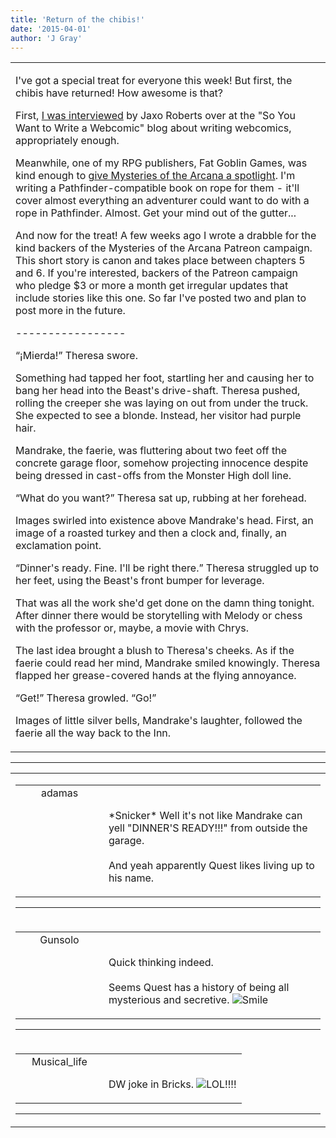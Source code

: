 ```yaml
---
title: 'Return of the chibis!'
date: '2015-04-01'
author: 'J Gray'
---
```


<div>
<!-- Main content here -->
<table border="0" class="post"><tbody><tr><td>
   
   <div class="post_body">
       <p>I've got a special treat for everyone this week! But first, the chibis have returned! How awesome is that? </p><p>First, <a href="http://www.justwritecomics.com/blog//so-you-want-to-write-a-webcomic-interview-with-j-gray" target="_blank">I was interviewed</a> by Jaxo Roberts over at the "So You Want to Write a Webcomic" blog about writing webcomics, appropriately enough.</p><p>Meanwhile, one of my RPG publishers, Fat Goblin Games, was kind enough to <a href="http://fatgoblingames.com/fgg/new-freelancer-for-call-to-arms-j-gray/" target="_blank">give Mysteries of the Arcana a spotlight</a>. I'm writing a Pathfinder-compatible book on rope for them - it'll cover almost everything an adventurer could want to do with a rope in Pathfinder. Almost. Get your mind out of the gutter...</p><p>And now for the treat! A few weeks ago I wrote a drabble for the kind backers of the Mysteries of the Arcana Patreon campaign. This short story is canon and takes place between chapters 5 and 6. If you're interested, backers of the Patreon campaign who pledge $3 or more a month get irregular updates that include stories like this one. So far I've posted two and plan to post more in the future.</p><p>-----------------</p><p>“¡Mierda!” Theresa swore. </p><p> Something had tapped her foot, startling her and causing her to bang her head into the Beast's drive-shaft. Theresa pushed, rolling the creeper she was laying on out from under the truck. She expected to see a blonde. Instead, her visitor had purple hair. </p><p> Mandrake, the faerie, was fluttering about two feet off the concrete garage floor, somehow projecting innocence despite being dressed in cast-offs from the Monster High doll line. </p><p> “What do you want?” Theresa sat up, rubbing at her forehead.</p><p>   Images swirled into existence above Mandrake's head. First, an image of a roasted turkey and then a clock and, finally, an exclamation point. </p><p> “Dinner's ready. Fine. I'll be right there.” Theresa struggled up to her feet, using the Beast's front bumper for leverage. </p><p>That was all the work she'd get done on the damn thing tonight. After dinner there would be storytelling with Melody or chess with the professor or, maybe, a movie with Chrys. </p><p> The last idea brought a blush to Theresa's cheeks. As if the faerie could read her mind, Mandrake smiled knowingly. Theresa flapped her grease-covered hands at the flying annoyance.</p><p>  “Get!” Theresa growled. “Go!” </p><p> Images of little silver bells, Mandrake's laughter, followed the faerie all the way back to the Inn.</p>
   </div>
   </td></tr>
   </tbody></table><hr><table style="width:100%; border:0;" class="comment_table"><tbody><tr><td width="100%"><a name=""> </a><div style="width:100%;" class="comment"><table border="0" width="100%"><tbody><tr><td align="center" valign="top" width="125">
<span class="comment_title"><center>adamas<br></center><a name="1986">&nbsp;</a></span><br>
<center><img src="https://www.gravatar.com/avatar.php?gravatar_id=63b5da7dbecbf4a2fac891b8f15ccbc4&amp;default=http%3A%2F%2Fmysteriesofthearcana.com%2Ftemplates%2Fmain%2Fimages%2Favatar.gif&amp;size=80&amp;rating=g" border="0" alt=""></center>
</td>
<td valign="top">


<p class="comment_text"> </p><p class="comment_text"><br> *Snicker* Well it's not like Mandrake can yell "DINNER'S READY!!!" from outside the garage.<br><br>And yeah apparently Quest likes living up to his name.<br></p>
 

</td></tr></tbody></table>
<hr></div></td></tr><tr><td width="100%"><a name=""> </a><div style="width:100%;" class="comment"><table border="0" width="100%"><tbody><tr><td align="center" valign="top" width="125">
<span class="comment_title"><center>Gunsolo<br></center><a name="1987">&nbsp;</a></span><br>
<center><img src="https://www.gravatar.com/avatar.php?gravatar_id=a94f16ab08c7abb74820e668722a5ffc&amp;default=http%3A%2F%2Fmysteriesofthearcana.com%2Ftemplates%2Fmain%2Fimages%2Favatar.gif&amp;size=80&amp;rating=g" border="0" alt=""></center>
</td>
<td valign="top">


<p class="comment_text"> </p><p class="comment_text"><br> Quick thinking indeed.<br><br>Seems Quest has a history of being all mysterious and secretive. <img src="/smilies/smile.gif" alt="Smile" border="0"><br></p>
 

</td></tr></tbody></table>
<hr></div></td></tr><tr><td width="100%"><a name=""> </a><div style="width:100%;" class="comment"><table border="0" width="100%"><tbody><tr><td align="center" valign="top" width="125">
<span class="comment_title"><center>Musical_life<br></center><a name="1988">&nbsp;</a></span><br>
<center><img src="https://www.gravatar.com/avatar.php?gravatar_id=6f86cb0ffa70485e791906edfc2d1247&amp;default=http%3A%2F%2Fmysteriesofthearcana.com%2Ftemplates%2Fmain%2Fimages%2Favatar.gif&amp;size=80&amp;rating=g" border="0" alt=""></center>
</td>
<td valign="top">


<p class="comment_text"> </p><p class="comment_text"><br> DW joke in Bricks. <img src="/smilies/laugh.gif" alt="LOL" border="0">!!!!</p>
 

</td></tr></tbody></table>
<hr></div></td></tr></tbody></table>
<!-- End main content -->
              </div>
